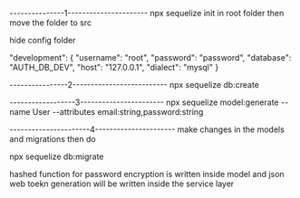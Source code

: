 ---------------1----------------------
npx sequelize init in root folder then move the folder to src

hide config folder

"development": {
    "username": "root",
    "password": "password",
    "database": "AUTH_DB_DEV",
    "host": "127.0.0.1",
    "dialect": "mysql"
  }

----------------2--------------------------
npx sequelize db:create 

------------------3-----------------------
npx sequelize model:generate --name User --attributes email:string,password:string

----------------------4----------------------
make changes in the models and migrations then do

npx sequelize db:migrate



hashed function for password encryption is written inside model and json web toekn generation will be written inside the service layer
